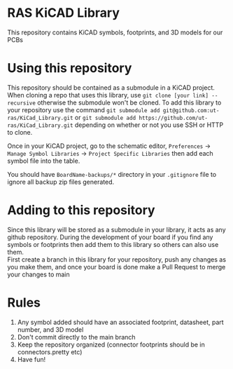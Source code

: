 # RAS KiCAD Library
This repository contains KiCAD symbols, footprints, and 3D models for our PCBs

# Using this repository
This repository should be contained as a submodule in a KiCAD project.  
When cloning a repo that uses this library, use `git clone [your link] --recursive` otherwise the submodule won't be cloned.
To add this library to your repository use the command `git submodule add git@github.com:ut-ras/KiCad_Library.git` or `git submodule add https://github.com/ut-ras/KiCad_Library.git` depending on whether or not you use SSH or HTTP to clone.

Once in your KiCAD project, go to the schematic editor, `Preferences` -> `Manage Symbol Libraries` -> `Project Specific Libraries` then add each symbol file into the table.

You should have `BoardName-backups/*` directory in your `.gitignore` file to ignore all backup zip files generated.

# Adding to this repository
Since this library will be stored as a submodule in your library, it acts as any github repository. During the development of your board if you find any symbols or footprints then add them to this library so others can also use them.  
First create a branch in this library for your repository, push any changes as you make them, and once your board is done make a Pull Request to merge your changes to main

# Rules
1) Any symbol added should have an associated footprint, datasheet, part number, and 3D model
2) Don't commit directly to the main branch
3) Keep the repository organized (connector footprints should be in connectors.pretty etc)
4) Have fun!